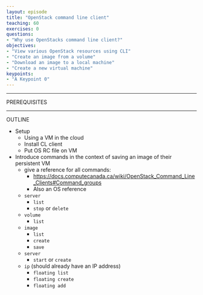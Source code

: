 ```yaml
---
layout: episode
title: "OpenStack command line client"
teaching: 60
exercises: 0
questions:
- "Why use OpenStacks command line client?"
objectives:
- "View various OpenStack resources using CLI"
- "Create an image from a volume"
- "Download an image to a local machine"
- "Create a new virtual machine"
keypoints:
- "A Keypoint 0"
---
```


---
PREREQUISITES

---
OUTLINE

* Setup
  * Using a VM in the cloud
  * Install CL client
  * Put OS RC file on VM
* Introduce commands in the context of saving an image of their persistent VM
  * give a reference for all commands:
    * https://docs.computecanada.ca/wiki/OpenStack_Command_Line_Clients#Command_groups
    * Also an OS reference
  * `server`
    * `list`
    * `stop` or `delete`
  * `volume`
    * `list`
  * `image`
    * `list`
    * `create`
    * `save`
  * `server`
    * `start` or `create`
  * `ip` (should already have an IP address)
    * `floating list`
    * `floating create`
    * `floating add`

  
